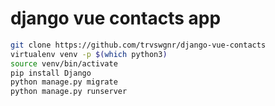 # django vue contacts app

```bash
git clone https://github.com/trvswgnr/django-vue-contacts
virtualenv venv -p $(which python3)
source venv/bin/activate
pip install Django
python manage.py migrate
python manage.py runserver
```